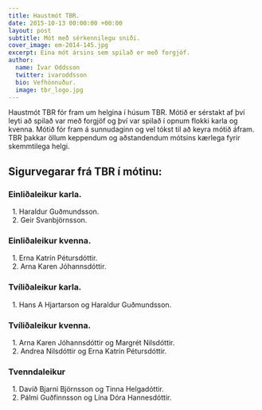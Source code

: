 ```yaml
---
title: Haustmót TBR.
date: 2015-10-13 00:00:00 +00:00
layout: post
subtitle: Mót með sérkennilegu sniði.
cover_image: em-2014-145.jpg
excerpt: Eina mót ársins sem spilað er með forgjöf.
author:
  name: Ívar Oddsson
  twitter: ivaroddsson
  bio: Vefhönnuður.
  image: tbr_logo.jpg
---
```


Haustmót TBR fór fram um helgina í húsum TBR. Mótið er sérstakt af því leyti að spilað var með forgjöf og því var spilað í opnum flokki karla og kvenna. Mótið fór fram á sunnudaginn og vel tókst til að keyra mótið áfram. TBR þakkar öllum keppendum og aðstandendum mótsins kærlega fyrir skemmtilega helgi.

## <i class="fa fa-trophy"></i> Sigurvegarar frá TBR í mótinu:

### Einliðaleikur karla.
&nbsp;&nbsp;1. Haraldur Guðmundsson.  
&nbsp;&nbsp;2. Geir Svanbjörnsson.

### Einliðaleikur kvenna.  
&nbsp;&nbsp;1. Erna Katrín Pétursdóttir.  
&nbsp;&nbsp;2. Arna Karen Jóhannsdóttir.  

### Tvíliðaleikur karla.  
&nbsp;&nbsp;1. Hans A Hjartarson og Haraldur Guðmundsson.  

### Tvíliðaleikur kvenna.  
&nbsp;&nbsp;1. Arna Karen Jóhannsdóttir og Margrét Nilsdóttir.  
&nbsp;&nbsp;2. Andrea Nilsdóttir og Erna Katrín Pétursdóttir.  

### Tvenndaleikur  
&nbsp;&nbsp;1. Davíð Bjarni Björnsson og Tinna Helgadóttir.  
&nbsp;&nbsp;2. Pálmi Guðfinnsson og Lína Dóra Hannesdóttir.  
